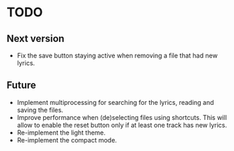 # TODO

## Next version

- Fix the save button staying active when removing a file that had new lyrics.

## Future

- Implement multiprocessing for searching for the lyrics, reading and saving the files.
- Improve performance when (de)selecting files using shortcuts. This will allow to enable the reset button only if at least one track has new lyrics.
- Re-implement the light theme.
- Re-implement the compact mode.
